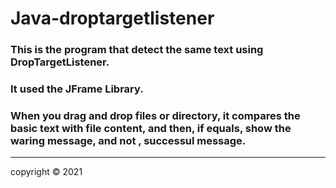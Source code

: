 # Java-droptargetlistener

### This is the program that detect the same text using DropTargetListener.

### It used the JFrame Library.

### When you drag and drop files or directory, it compares the basic text with file content, and then, if equals,  show the waring message, and not , successul message.

--------------------

copyright &copy; 2021 